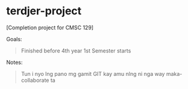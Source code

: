 # terdjer-project

[Completion project for CMSC 129]


Goals: 
  > Finished before 4th year 1st Semester starts
  

Notes:
  > Tun i nyo lng pano mg gamit GIT kay amu nlng ni nga way maka-collaborate ta





  
